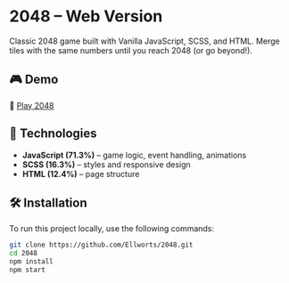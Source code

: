 # 2048 – Web Version  

Classic 2048 game built with Vanilla JavaScript, SCSS, and HTML. Merge tiles with the same numbers until you reach 2048 (or go beyond!).  

## 🎮 Demo  
🔗 [Play 2048](https://ellworts.github.io/2048/)  

## 🚀 Technologies  
- **JavaScript (71.3%)** – game logic, event handling, animations  
- **SCSS (16.3%)** – styles and responsive design  
- **HTML (12.4%)** – page structure  

## 🛠 Installation  
To run this project locally, use the following commands:  

```bash
git clone https://github.com/Ellworts/2048.git
cd 2048
npm install
npm start
